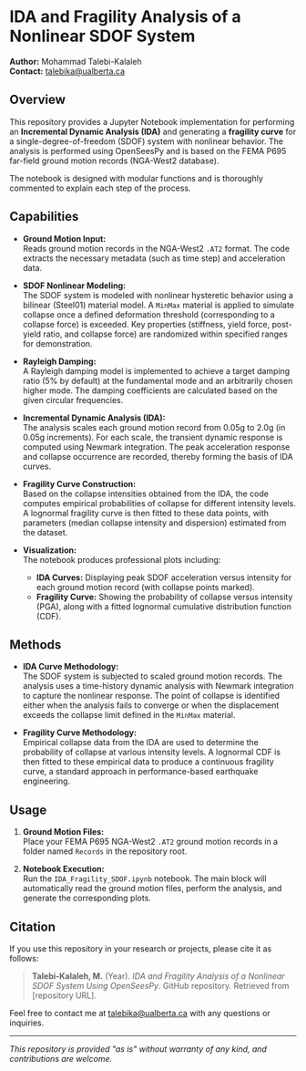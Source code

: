 # IDA and Fragility Analysis of a Nonlinear SDOF System

**Author:** Mohammad Talebi-Kalaleh  
**Contact:** [talebika@ualberta.ca](mailto:talebika@ualberta.ca)

## Overview

This repository provides a Jupyter Notebook implementation for performing an **Incremental Dynamic Analysis (IDA)** and generating a **fragility curve** for a single-degree-of-freedom (SDOF) system with nonlinear behavior. The analysis is performed using OpenSeesPy and is based on the FEMA P695 far-field ground motion records (NGA-West2 database).

The notebook is designed with modular functions and is thoroughly commented to explain each step of the process.

## Capabilities

- **Ground Motion Input:**  
  Reads ground motion records in the NGA-West2 `.AT2` format. The code extracts the necessary metadata (such as time step) and acceleration data.

- **SDOF Nonlinear Modeling:**  
  The SDOF system is modeled with nonlinear hysteretic behavior using a bilinear (Steel01) material model. A `MinMax` material is applied to simulate collapse once a defined deformation threshold (corresponding to a collapse force) is exceeded. Key properties (stiffness, yield force, post-yield ratio, and collapse force) are randomized within specified ranges for demonstration.

- **Rayleigh Damping:**  
  A Rayleigh damping model is implemented to achieve a target damping ratio (5% by default) at the fundamental mode and an arbitrarily chosen higher mode. The damping coefficients are calculated based on the given circular frequencies.

- **Incremental Dynamic Analysis (IDA):**  
  The analysis scales each ground motion record from 0.05g to 2.0g (in 0.05g increments). For each scale, the transient dynamic response is computed using Newmark integration. The peak acceleration response and collapse occurrence are recorded, thereby forming the basis of IDA curves.

- **Fragility Curve Construction:**  
  Based on the collapse intensities obtained from the IDA, the code computes empirical probabilities of collapse for different intensity levels. A lognormal fragility curve is then fitted to these data points, with parameters (median collapse intensity and dispersion) estimated from the dataset.

- **Visualization:**  
  The notebook produces professional plots including:  
  - **IDA Curves:** Displaying peak SDOF acceleration versus intensity for each ground motion record (with collapse points marked).  
  - **Fragility Curve:** Showing the probability of collapse versus intensity (PGA), along with a fitted lognormal cumulative distribution function (CDF).

## Methods

- **IDA Curve Methodology:**  
  The SDOF system is subjected to scaled ground motion records. The analysis uses a time-history dynamic analysis with Newmark integration to capture the nonlinear response. The point of collapse is identified either when the analysis fails to converge or when the displacement exceeds the collapse limit defined in the `MinMax` material.

- **Fragility Curve Methodology:**  
  Empirical collapse data from the IDA are used to determine the probability of collapse at various intensity levels. A lognormal CDF is then fitted to these empirical data to produce a continuous fragility curve, a standard approach in performance-based earthquake engineering.

## Usage

1. **Ground Motion Files:**  
   Place your FEMA P695 NGA-West2 `.AT2` ground motion records in a folder named `Records` in the repository root.

2. **Notebook Execution:**  
   Run the `IDA_Fragility_SDOF.ipynb` notebook. The main block will automatically read the ground motion files, perform the analysis, and generate the corresponding plots.

## Citation

If you use this repository in your research or projects, please cite it as follows:

> **Talebi-Kalaleh, M.** (Year). *IDA and Fragility Analysis of a Nonlinear SDOF System Using OpenSeesPy*. GitHub repository. Retrieved from [repository URL].

Feel free to contact me at [talebika@ualberta.ca](mailto:talebika@ualberta.ca) with any questions or inquiries.

---

*This repository is provided "as is" without warranty of any kind, and contributions are welcome.*
